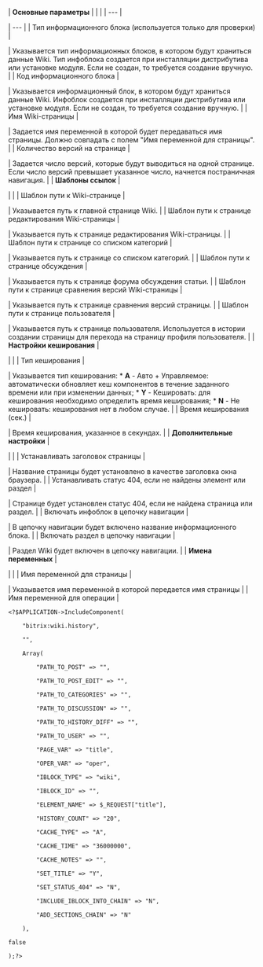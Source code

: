 | **Основные параметры** | | |
| --- |

| --- |
| Тип информационного блока (используется только для проверки) |

| Указывается тип информационных блоков, в котором будут храниться данные Wiki. Тип инфоблока создается при инсталляции дистрибутива или установке модуля. Если не создан, то требуется создание вручную. |
| Код информационного блока |

| Указывается информационный блок, в котором будут храниться данные Wiki. Инфоблок создается при инсталляции дистрибутива или установке модуля. Если не создан, то требуется создание вручную. |
| Имя Wiki-страницы |

| Задается имя переменной в которой будет передаваться имя страницы. Должно совпадать с полем "Имя переменной для страницы". |
| Количество версий на странице |

| Задается число версий, которые будут выводиться на одной странице. Если число версий превышает указанное число, начнется постраничная навигация. |
| **Шаблоны ссылок** |

| |
| Шаблон пути к Wiki-странице |

| Указывается путь к главной странице Wiki. |
| Шаблон пути к странице редактирования Wiki-страницы |

| Указывается путь к странице редактирования Wiki-страницы. |
| Шаблон пути к странице со списком категорий |

| Указывается путь к странице со списком категорий. |
| Шаблон пути к странице обсуждения |

| Указывается путь к странице форума обсуждения статьи. |
| Шаблон пути к странице сравнения версий Wiki-страницы |

| Указывается путь к странице сравнения версий страницы. |
| Шаблон пути к странице пользователя |

| Указывается путь к странице пользователя. Используется в истории создании страницы для перехода на страницу профиля пользователя. |
| **Настройки кеширования** |

| |
| Тип кеширования |

| Указывается тип кеширования:  * **A** - Авто + Управляемое: автоматически обновляет кеш компонентов в течение заданного времени или при изменении данных; * **Y** - Кешировать: для кеширования необходимо определить время кеширования; * **N** - Не кешировать: кеширования нет в любом случае. |
| Время кеширования (сек.) |

| Время кеширования, указанное в секундах. |
| **Дополнительные настройки** |

| |
| Устанавливать заголовок страницы |

| Название страницы будет установлено в качестве заголовка окна браузера. |
| Устанавливать статус 404, если не найдены элемент или раздел |

| Странице будет установлен статус 404, если не найдена страница или раздел. |
| Включать инфоблок в цепочку навигации |

| В цепочку навигации будет включено название информационного блока. |
| Включать раздел в цепочку навигации |

| Раздел Wiki будет включен в цепочку навигации. |
| **Имена переменных** |

| |
| Имя переменной для страницы |

| Указывается имя переменной в которой передается имя страницы |
| Имя переменной для операции |

```
<?$APPLICATION->IncludeComponent(

	"bitrix:wiki.history",

	"",

	Array(

		"PATH_TO_POST" => "",

		"PATH_TO_POST_EDIT" => "",

		"PATH_TO_CATEGORIES" => "",

		"PATH_TO_DISCUSSION" => "",

		"PATH_TO_HISTORY_DIFF" => "",

		"PATH_TO_USER" => "",

		"PAGE_VAR" => "title",

		"OPER_VAR" => "oper",

		"IBLOCK_TYPE" => "wiki",

		"IBLOCK_ID" => "",

		"ELEMENT_NAME" => $_REQUEST["title"],

		"HISTORY_COUNT" => "20",

		"CACHE_TYPE" => "A",

		"CACHE_TIME" => "36000000",

		"CACHE_NOTES" => "",

		"SET_TITLE" => "Y",

		"SET_STATUS_404" => "N",

		"INCLUDE_IBLOCK_INTO_CHAIN" => "N",

		"ADD_SECTIONS_CHAIN" => "N"

	),

false

);?>
```